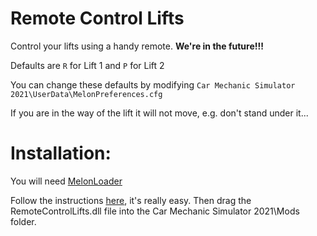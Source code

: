 # Remote Control Lifts

Control your lifts using a handy remote. **We're in the future!!!**

Defaults are `R` for Lift 1 and `P` for Lift 2

You can change these defaults by modifying 
`Car Mechanic Simulator 2021\UserData\MelonPreferences.cfg` 

If you are in the way of the lift it will not move, e.g. don't
stand under it...


# Installation:

You will need [MelonLoader](https://melonwiki.xyz)

Follow the instructions [here](https://melonwiki.xyz/#/README?id=automated-installation), it's really easy.
Then drag the RemoteControlLifts.dll file into the Car Mechanic Simulator 2021\Mods folder.